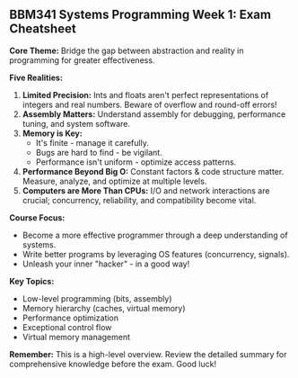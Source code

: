 ## BBM341 Systems Programming Week 1:  Exam Cheatsheet

**Core Theme:** Bridge the gap between abstraction and reality in programming for greater effectiveness.

**Five Realities:**

1. **Limited Precision:** Ints and floats aren't perfect representations of integers and real numbers. Beware of overflow and round-off errors!
2. **Assembly Matters:** Understand assembly for debugging, performance tuning, and system software.
3. **Memory is Key:** 
    * It's finite - manage it carefully.
    * Bugs are hard to find - be vigilant.
    * Performance isn't uniform - optimize access patterns.
4. **Performance Beyond Big O:** Constant factors & code structure matter. Measure, analyze, and optimize at multiple levels.
5. **Computers are More Than CPUs:** I/O and network interactions are crucial; concurrency, reliability, and compatibility become vital.

**Course Focus:**

* Become a more effective programmer through a deep understanding of systems.
* Write better programs by leveraging OS features (concurrency, signals).
* Unleash your inner "hacker" - in a good way! 

**Key Topics:**

* Low-level programming (bits, assembly)
* Memory hierarchy (caches, virtual memory)
* Performance optimization
* Exceptional control flow
* Virtual memory management

**Remember:** This is a high-level overview. Review the detailed summary for comprehensive knowledge before the exam. Good luck! 
